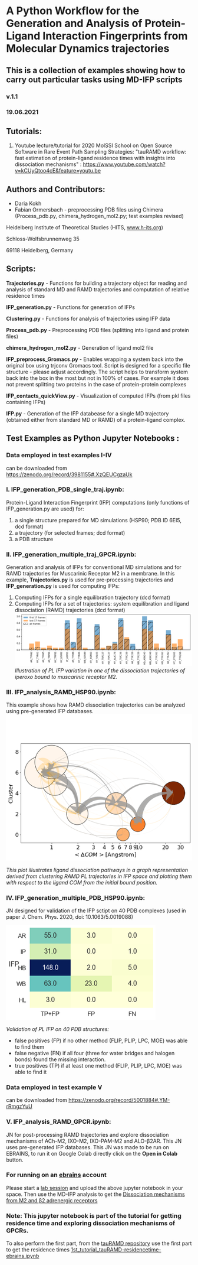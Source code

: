 # A Python Workflow for the Generation and Analysis of Protein-Ligand Interaction Fingerprints from Molecular Dynamics trajectories
## This is a collection of examples showing how to carry out particular tasks using MD-IFP scripts
### v.1.1
### 19.06.2021


## Tutorials: 
1. Youtube lecture/tutorial for 2020 MolSSI School on Open Source Software in Rare Event Path Sampling Strategies: "tauRAMD workflow: fast estimation of protein-ligand residence times with insights into dissociation mechanisms" : https://www.youtube.com/watch?v=kCUyQtoo4cE&feature=youtu.be


## Authors and Contributors:

* Daria Kokh
* Fabian Ormersbach - preprocessing PDB files using Chimera (Process_pdb.py, chimera_hydrogen_mol2.py; test examples revised) 

Heidelberg Institute of Theoretical Studies (HITS, www.h-its.org)

Schloss-Wolfsbrunnenweg 35

69118 Heidelberg, Germany


## Scripts:

__Trajectories.py__  - Functions for building a trajectory object for reading and analysis of standard MD and RAMD trajectories and computation of relative residence times

__IFP_generation.py__  - Functions for generation of IFPs

__Clustering.py__   - Functions for analysis of trajectories using IFP data

__Process_pdb.py__   - Preprocessing PDB files (splitting into ligand and protein files)

__chimera_hydrogen_mol2.py__  - Generation of ligand mol2 file 

__IFP_preprocess_Gromacs.py__  - Enables wrapping a system back into the original box using trjconv Gromacs tool. Script is designed for a specific file structure - please adjust accordingly. The script helps to transform system back into the box in the most but not in 100% of cases. For example it does not prevent splitting two proteins in the case of protein-protein complexes 

__IFP_contacts_quickView.py__ - Visualization of computed IFPs (from pkl files containing IFPs)
       
__IFP.py__ - Generation of the IFP databease for a single MD trajectory (obtained either from standard MD or RAMD) of a protein-ligand complex.


## Test Examples as Python Jupyter Notebooks :

### Data employed in test examples I-IV
   can be downloaded from  https://zenodo.org/record/3981155#.XzQEUCgzaUk

### I. __IFP_generation_PDB_single_traj.ipynb:__

Protein-Ligand Interaction Fingerprint (IFP) computations (only functions of IFP_generation.py are used) for:
   1. a single structure prepared for MD simulations (HSP90; PDB ID 6EI5, dcd format)
   2. a trajectory (for selected frames; dcd format)
   3. a PDB structure

### II. __IFP_generation_multiple_traj_GPCR.ipynb:__ 

Generation and analysis of IFPs for conventional MD simulations and for RAMD trajectories for Muscarinic Receptor M2 in a membrane. In this example, __Trajectories.py__ is used for pre-processing trajectories and __IFP_generation.py__ is used for computing IFPs:
   1. Computing IFPs for a single equilibration trajectory (dcd format)
   2. Computing IFPs for a set of trajectories: system equilibration and ligand dissociation (RAMD) trajectories (dcd format)
![HSP90](./images/ifp_RAMD_4MQT.png)
*Illustration of PL IFP variation in one of the dissociation trajectories of iperoxo bound to muscarinic receptor M2.*

### III. __IFP_analysis_RAMD_HSP90.ipynb:__ 

This example shows how RAMD dissociation trajectories can be analyzed using pre-generated IFP databases.
![HSP90](./images/cluster-traj.png)

*This plot illustrates ligand dissociation pathways in a graph representation derived from clustering RAMD PL trajectories in IFP space and plotting them with respect to the ligand COM from the initial bound position.*
   
### IV. __IFP_generation_multiple_PDB_HSP90.ipynb:__

JN designed for validation of the IFP sctipt on 40 PDB complexes (used in paper J. Chem. Phys. 2020, doi: 10.1063/5.0019088)

![HSP90](./images/IFP_validation.png)

*Validation of PL IFP on 40 PDB structures:*
   - false positives (FP) if no other method (FLIP, PLIP, LPC, MOE) was able to find them 
   - false negative (FN) if all four (three for water bridges and halogen bonds) found the missing interaction.
   - true positives (TP) if at least one method (FLIP, PLIP, LPC, MOE) was able to find it

### Data employed in test example V
   can be downloaded from https://zenodo.org/record/5001884#.YM-rRmgzYuU
      
### V. __IFP_analysis_RAMD_GPCR.ipynb:__

JN for post-processing RAMD trajectories and explore dissociation mechanisms of ACh-M2, IXO-M2, IXO-PAM-M2 and ALO-β2AR. This JN uses pre-generated IFP databases.
This JN was made to be run on EBRAINS, to run it on Google Colab directly click on the __Open in Colab__ button.

### For running on an [ebrains](https://wiki.ebrains.eu/bin/view/Main/) account
Please start a [lab session](https://lab.ebrains.eu/) and upload the above jupyter notebook in your space.
Then use the MD-IFP analysis to get the [Dissociation mechanisms from M2 and β2 adrenergic receptors](./Examples-JN/IFP_analysis_RAMD_GPCR.ipynb)
###  Note: This jupyter notebook is part of the tutorial for getting residence time and exploring dissociation mechanisms of GPCRs.
To also perform the first part, from the [tauRAMD repository](https://github.com/HITS-MCM/tauRAMD) use the first part to get the residence times [1st_tutorial_tauRAMD-residencetime-ebrains.ipynb](https://github.com/HITS-MCM/tauRAMD/blob/master/1st_tutorial_tauRAMD-residencetime-ebrains.ipynb)


